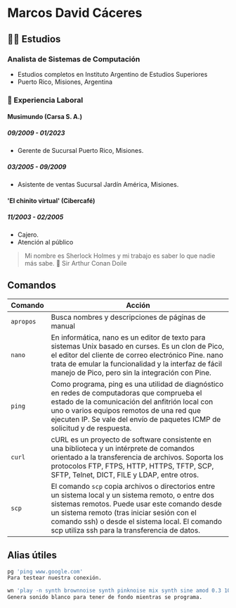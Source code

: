 # Marcos David Cáceres
## 👨‍🎓 Estudios
### Analista de Sistemas de Computación
- Estudios completos en Instituto Argentino de Estudios Superiores
- Puerto Rico, Misiones, Argentina

### 👷 Experiencia Laboral

#### Musimundo (Carsa S. A.)
##### 09/2009 - 01/2023
- Gerente de Sucursal Puerto Rico, Misiones.
##### 03/2005 - 09/2009
- Asistente de ventas Sucursal Jardín América, Misiones.

#### 'El chinito virtual' (Cibercafé)
##### 11/2003 - 02/2005
- Cajero.
- Atención al público


> Mi nombre es Sherlock Holmes y mi trabajo
> es saber lo que nadie más sabe.
📕 Sir Arthur Conan Doile

## Comandos

| Comando | Acción |
| ------ | ------ |
| `apropos` | Busca nombres y descripciones de páginas de manual |
| `nano` | En informática, nano es un editor de texto para sistemas Unix basado en curses. Es un clon de Pico, el editor del cliente de correo electrónico Pine. nano trata de emular la funcionalidad y la interfaz de fácil manejo de Pico, pero sin la integración con Pine. |
| `ping` | Como programa, ping es una utilidad de diagnóstico en redes de computadoras que comprueba el estado de la comunicación del anfitrión local con uno o varios equipos remotos de una red que ejecuten IP.​​ Se vale del envío de paquetes ICMP de solicitud y de respuesta.​  |
| `curl` | cURL es un proyecto de software consistente en una biblioteca y un intérprete de comandos orientado a la transferencia de archivos. Soporta los protocolos FTP, FTPS, HTTP, HTTPS, TFTP, SCP, SFTP, Telnet, DICT, FILE y LDAP, entre otros. |
| `scp` | El comando `scp` copia archivos o directorios entre un sistema local y un sistema remoto, o entre dos sistemas remotos. Puede usar este comando desde un sistema remoto (tras iniciar sesión con el comando ssh) o desde el sistema local. El comando scp utiliza ssh para la transferencia de datos. |

## Alias útiles

```sh
pg 'ping www.google.com'
Para testear nuestra conexión.
```

```sh
wn 'play -n synth brownnoise synth pinknoise mix synth sine amod 0.3 10'
Genera sonido blanco para tener de fondo mientras se programa.
```


